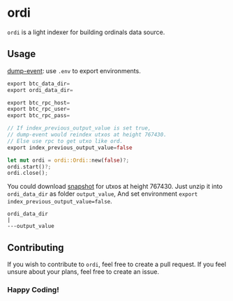 # ordi 

`ordi` is a light indexer for building ordinals data source.

## Usage

[dump-event](https://github.com/Hertarr/ordi/blob/master/src/dump-event/main.rs): use `.env` to export environments.

```rust
export btc_data_dir=
export ordi_data_dir=

export btc_rpc_host=
export btc_rpc_user=
export btc_rpc_pass=

// If index_previous_output_value is set true,
// dump-event would reindex utxos at height 767430.
// Else use rpc to get utxo like ord.
export index_previous_output_value=false

let mut ordi = ordi::Ordi::new(false)?;
ordi.start()?;
ordi.close();
```

You could download [snapshot](https://drive.google.com/file/d/1ngrBDyRONQUFtF8SJtM8ZsJ5CQwy1CaO/view) for utxos at height 767430. Just unzip it into `ordi_data_dir` as folder `output_value`,
 And set environment `export index_previous_output_value=false`.

```
ordi_data_dir
|
---output_value
```

## Contributing
If you wish to contribute to `ordi`, feel free to create a pull request. If you feel unsure
about your plans, feel free to create an issue.

### Happy Coding!
